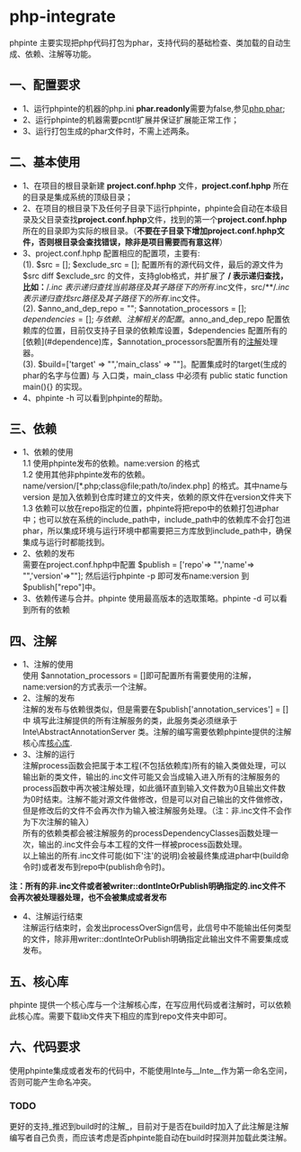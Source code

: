 # php-integrate

phpinte 主要实现把php代码打包为phar，支持代码的基础检查、类加载的自动生成、依赖、注解等功能。

## 一、配置要求

* 1、运行phpinte的机器的php.ini **phar.readonly**需要为false,参见[php phar](http://php.net/manual/zh/phar.configuration.php); 
* 2、运行phpinte的机器需要pcntl扩展并保证扩展能正常工作；
* 3、运行打包生成的phar文件时，不需上述两条。

## 二、基本使用

* 1、在项目的根目录新建 **project.conf.hphp** 文件，**project.conf.hphp** 所在的目录是集成系统的顶级目录；
* 2、在项目的根目录下及任何子目录下运行phpinte，phpinte会自动在本级目录及父目录查找**project.conf.hphp**文件，找到的第一个**project.conf.hphp**所在的目录即为实际的根目录。（**不要在子目录下增加project.conf.hphp文件，否则根目录会查找错误，除非是项目需要而有意这样**）
* 3、project.conf.hphp 配置相应的配置项，主要有:  
(1). $src = []; $exclude_src = []; 配置所有的源代码文件，最后的源文件为 $src diff $exclude_src 的文件，支持glob格式，并扩展了 **/ 表示递归查找，比如：**/*.inc 表示递归查找当前路径及其子路径下的所有*.inc文件，src/**/*.inc 表示递归查找src路径及其子路径下的所有*.inc文件。  
(2). $anno_and_dep_repo = ""; $annotation_processors = []; $dependencies = []; 与依赖 、注解相关的配置。$anno_and_dep_repo 配置依赖库的位置，目前仅支持子目录的依赖库设置，$dependencies 配置所有的[依赖](#dependence)库，$annotation_processors配置所有的[注解](#anno)处理器。  
(3). $build=['target' => "",'main_class' => ""]。配置集成时的target(生成的phar的名字与位置) 与 入口类，main_class 中必须有 public static function main(){} 的实现。  
* 4、phpinte -h 可以看到phpinte的帮助。

## <a name="dependence"></a>三、依赖

* 1、依赖的使用  
 1.1 使用phpinte发布的依赖。name:version 的格式  
 1.2 使用其他非phpinte发布的依赖。name/version/[*.php;class@file;path/to/index.php] 的格式。其中name与version 是加入依赖到仓库时建立的文件夹，依赖的原文件在version文件夹下  
 1.3 依赖可以放在repo指定的位置，phpinte将把repo中的依赖打包进phar中；也可以放在系统的include_path中，include_path中的依赖库不会打包进phar，所以集成环境与运行环境中都需要把三方库放到include_path中，确保集成与运行时都能找到。
* 2、依赖的发布  
需要在project.conf.hphp中配置 $publish = ['repo'=> "",'name'=> "",'version'=>""]; 然后运行phpinte -p 即可发布name:version 到 $publish["repo"]中。
* 3、依赖传递与合并。phpinte 使用最高版本的选取策略。phpinte -d 可以看到所有的依赖

## <a name="anno"></a> 四、注解

* 1、注解的使用  
使用 $annotation_processors = []即可配置所有需要使用的注解，name:version的方式表示一个注解。
* 2、注解的发布  
注解的发布与依赖很类似，但是需要在$publish['annotation_services'] = []中 填写此注解提供的所有注解服务的类，此服务类必须继承于 Inte\AbstractAnnotationServer 类。注解的编写需要依赖phpinte提供的注解核心库[核心库](#corelib).  
* 3、注解的运行  
注解process函数会把属于本工程(不包括依赖库)所有的输入类做处理，可以输出新的类文件，输出的.inc文件可能又会当成输入进入所有的注解服务的process函数中再次被注解处理，如此循环直到输入文件数为0且输出文件数为0时结束。注解不能对源文件做修改，但是可以对自己输出的文件做修改，但是修改后的文件不会再次作为输入被注解服务处理。（注：非.inc文件不会作为下次注解的输入）  
所有的依赖类都会被注解服务的processDependencyClasses函数处理一次，输出的.inc文件会与本工程的文件一样被process函数处理。  
以上输出的所有.inc文件可能(如下'注'的说明)会被最终集成进phar中(build命令时)或者发布到repo中(publish命令时)。   

**注：所有的非.inc文件或者被writer::dontInteOrPublish明确指定的.inc文件不会再次被处理器处理，也不会被集成或者发布**  

* 4、注解运行结束  
注解运行结束时，会发出processOverSign信号，此信号中不能输出任何类型的文件，除非用writer::dontInteOrPublish明确指定此输出文件不需要集成或发布。


## <a name="coreLib"></a>五、核心库

phpinte 提供一个核心库与一个注解核心库，在写应用代码或者注解时，可以依赖此核心库。需要下载lib文件夹下相应的库到repo文件夹中即可。

## 六、代码要求

使用phpinte集成或者发布的代码中，不能使用Inte与__Inte__作为第一命名空间，否则可能产生命名冲突。

### TODO
更好的支持_推迟到build时的注解_，目前对于是否在build时加入了此注解是注解编写者自己负责，而应该考虑是否phpinte能自动在build时探测并加载此类注解。


